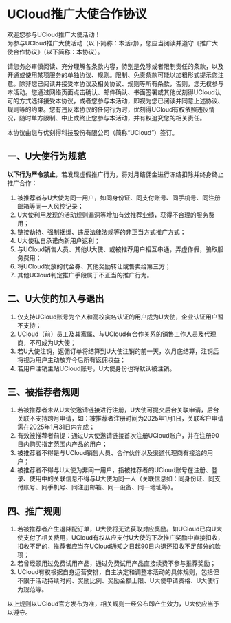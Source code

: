 # UCloud推广大使合作协议

欢迎您参与UCloud推广大使活动！  
为参与UCloud推广大使活动（以下简称：本活动），您应当阅读并遵守《推广大使合作协议》（以下简称：本协议）。  

请您务必审慎阅读、充分理解各条款内容，特别是免除或者限制责任的条款，以及开通或使用某项服务的单独协议、规则。限制、免责条款可能以加粗形式提示您注意。除非您已阅读并接受本协议及相关协议、规则等所有条款，否则，您无权参与本活动。您通过网络页面点击确认、邮件确认、书面签署或其他优刻得UCloud认可的方式选择接受本协议，或者您参与本活动，即视为您已阅读并同意上述协议、规则等的约束。您有违反本协议的任何行为时，优刻得UCloud有权依照违反情况，随时单方限制、中止或终止您参与本活动，并有权追究您的相关责任。  

本协议由您与优刻得科技股份有限公司（简称“UCloud”）签订。

## 一、U大使行为规范  
**以下行为严令禁止**，若发现虚假推广行为，将对月结佣金进行冻结扣除并终身终止推广合作：  
1. 被推荐者与U大使为同一用户，如同身份证、同支付账号、同手机号、同注册邮箱等同一人风控记录；  
2. U大使利用发现的活动规则漏洞等增加有效推荐业绩，获得不合理的服务费用；  
3. 链接劫持、强制捆绑、违反法律法规等的非正当方式推广方式；  
4. U大使私自承诺向新用户返利；  
5. 与UCloud销售人员、其他U大使、或被推荐用户相互串通，弄虚作假，骗取服务费用；  
6. 将UCloud发放的代金券、其他奖励转让或售卖给第三方；  
7. 其他UCloud判定推广手段属于不正当的推广行为。  

## 二、U大使的加入与退出  
1. 仅支持UCloud账号为个人和高校实名认证的用户成为U大使，企业认证用户暂不支持；  
2. UCloud（前）员工及其家属、与UCloud有合作关系的销售工作人员及代理商，不可成为U大使；  
3. 若U大使注销，返佣订单将结算到U大使注销的前一天，次月底结算，注销后将视为用户主动放弃今后所有返佣权益；  
4. 若用户注销主站UCloud账号，U大使身份也将默认被注销。  

## 三、被推荐者规则  
1. 若被推荐者未从U大使邀请链接进行注册，U大使可提交后台关联申请，后台关联不支持跨月申请，如：被推荐者注册时间为2025年1月1日，关联客户申请需在2025年1月31日内完成；  
2. 有效被推荐者前提：通过U大使邀请链接首次注册UCloud账户，并在注册90日内购买指定范围内产品的用户；  
3. 被推荐者不得是与UCloud销售人员、合作伙伴以及渠道代理商有接洽的用户；  
4. 被推荐者不得与U大使为非同一用户，指被推荐者的UCloud账号在注册、登录、使用中的关联信息不得与U大使为同一人（关联信息如：同身份证、同支付账号、同手机号、同注册邮箱、同一设备、同一地址等）。  

## 四、推广规则  
1. 若被推荐者产生退降配订单，U大使将无法获取对应奖励。如UCloud已向U大使支付了相关费用，UCloud有权从应支付U大使的下次推广奖励中直接扣收，扣收不足的，推荐者应当在UCloud通知之日起90日内退还扣收不足部分的款项；  
2. 若曾经领用过免费试用产品，通过免费试用产品直接续费不参与推荐奖励；  
3. UCloud有权根据自身运营安排，自主决定和调整本活动的具体规则，包括但不限于活动持续时间、奖励比例、奖励金额上限、U大使申请资格、U大使行为规范等。  

以上规则以UCloud官方发布为准，相关规则一经公布即产生效力，U大使应当予以遵守。
